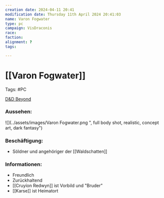 ```yaml
---
creation date: 2024-04-11 20:41 
modification date: Thursday 11th April 2024 20:41:03 
name: Varon Fogwater
type: pc 
campaign: VisDraconis
race: 
faction:
alignment: ?
tags:

--- 
```


# [[Varon Fogwater]]

Tags: #PC

[D&D Beyond](https://www.dndbeyond.com/characters/89035281)

### Aussehen:
![](../assets/images/Varon Fogwater.png ", full body shot, realistic, concept art, dark fantasy")

### Beschäftigung:
- Söldner und angehöriger der [[Waldschatten]]

### Informationen:
- Freundlich
- Zurückhaltend  
- [[Cruyíon Redwyn]] ist Vorbild und "Bruder"
- [[Karse]] ist Heimatort
